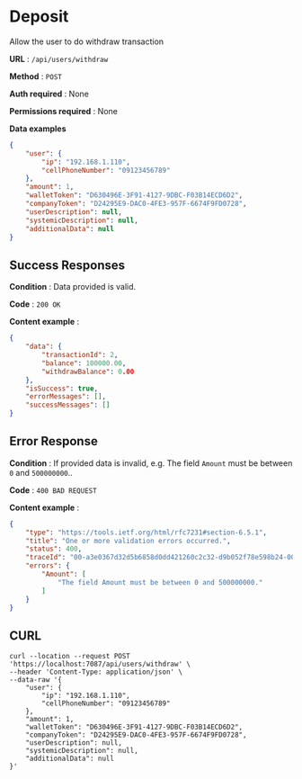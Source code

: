 ﻿
# Deposit

Allow the user to do withdraw transaction

**URL** : `/api/users/withdraw`

**Method** : `POST`

**Auth required** : None

**Permissions required** : None

**Data examples**

```json
{
    "user": {
		"ip": "192.168.1.110",
		"cellPhoneNumber": "09123456789"
	},
    "amount": 1,
	"walletToken": "D630496E-3F91-4127-9DBC-F03B14ECD6D2",
	"companyToken": "D24295E9-DAC0-4FE3-957F-6674F9FD0728",
    "userDescription": null,
    "systemicDescription": null,
    "additionalData": null
}
```

## Success Responses

**Condition** : Data provided is valid.

**Code** : `200 OK`

**Content example** : 

```json
{
    "data": {
        "transactionId": 2,
        "balance": 100000.00,
        "withdrawBalance": 0.00
    },
    "isSuccess": true,
    "errorMessages": [],
    "successMessages": []
}
```

## Error Response

**Condition** : If provided data is invalid, e.g. The field `Amount` must be between `0` and `500000000`..

**Code** : `400 BAD REQUEST`

**Content example** :

```json
{
    "type": "https://tools.ietf.org/html/rfc7231#section-6.5.1",
    "title": "One or more validation errors occurred.",
    "status": 400,
    "traceId": "00-a3e0367d32d5b6858d0dd421260c2c32-d9b052f78e598b24-00",
    "errors": {
        "Amount": [
            "The field Amount must be between 0 and 500000000."
        ]
    }
}
```

## CURL

```curl
curl --location --request POST 'https://localhost:7087/api/users/withdraw' \
--header 'Content-Type: application/json' \
--data-raw '{
    "user": {
		"ip": "192.168.1.110",
		"cellPhoneNumber": "09123456789"
	},
    "amount": 1,
	"walletToken": "D630496E-3F91-4127-9DBC-F03B14ECD6D2",
	"companyToken": "D24295E9-DAC0-4FE3-957F-6674F9FD0728",
    "userDescription": null,
    "systemicDescription": null,
    "additionalData": null
}'
```
